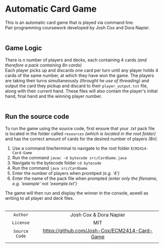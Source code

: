 # Automatic Card Game
This is an automatic card game that is played via command line.\
Pair programming coursework developed by Josh Cox and Dora Napier.\
<br>

## Game Logic
There is *n* number of players and decks, each containing 4 cards *(and therefore a pack containing 8n cards)*\
Each player picks up and discards one card per turn until any player holds 4 cards of the same number, at which they have won the game. The players are taking their turns simultaneously *(throught he use of threading)* and output the card they pickup and discard to their `player_output.txt` file, along with their current hand. These files will also contain the player's initial hand, final hand and the winning player number.\
<br>

## Run the source code
To run the game using the source code, first ensure that your .txt pack file is located in the folder called `resources` *(which is located in the root folder)* and has the correct amount of cards for the desired number of players *(8n)*.

1. Use a command line/terminal to navigate to the root folder `ECM2414-Card-Game`
2. Run the command `javac -d bytecode src/CardGame.java`
3. Navigate to the bytecode folder `cd bytecode`
4. Run the command `java src/CardGame`
5. Enter the number of players when promtped *(e.g. '4')*
6. Enter the name of the pack file when prompted *(enter only the filename, e.g. 'example' not 'example.txt')*

The game will then run and display the winner in the console, aswell as writing to all player and deck files.\
<br>




|           |                         |
| :-------: |:-----------------------:|
|      ```Author```     |     Josh Cox & Dora Napier   |
|     ```License```     |        MIT       |
|   ```Source Code```   |     https://github.com/Josh-Cox/ECM2414-Card-Game    |
|           |                         |

